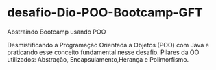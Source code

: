 # desafio-Dio-POO-Bootcamp-GFT
Abstraindo Bootcamp usando POO

Desmistificando a Programação Orientada a Objetos (POO) com Java e praticando esse conceito fundamental nesse desafio. 
Pilares da OO utilizados: Abstração, Encapsulamento,Herança e Polimorfismo. 
